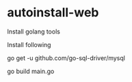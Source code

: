 # autoinstall-web

Install golang tools

Install following 

go get -u github.com/go-sql-driver/mysql

go build main.go
